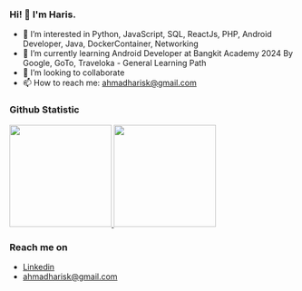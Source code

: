 ### Hi! 👋 I'm Haris.

- 👀 I’m interested in Python, JavaScript, SQL, ReactJs, PHP, Android Developer, Java, DockerContainer, Networking
- 🌱 I’m currently learning Android Developer at Bangkit Academy 2024 By Google, GoTo, Traveloka - General Learning Path
- 💞️ I’m looking to collaborate
- 📫 How to reach me: ahmadharisk@gmail.com

### Github Statistic
<p align="left">
<a href="https://github.com/Khasirah">
  <img height="180em" src="https://github-readme-stats-eight-theta.vercel.app/api?username=khasirah&show_icons=true&theme=algolia&include_all_commits=true&count_private=true"/>
  <img height="180em" src="https://github-readme-stats-eight-theta.vercel.app/api/top-langs/?username=khasirah&layout=compact&layout=compact&theme=algolia"/>
</a>
</p>

### Reach me on
- [Linkedin](https://www.linkedin.com/in/ahmad-haris-kurniawan-488870176/)
- ahmadharisk@gmail.com

